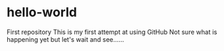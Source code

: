 # hello-world
First repository
This is my first attempt at using GitHub
Not sure what is happening yet but let's wait and see......

